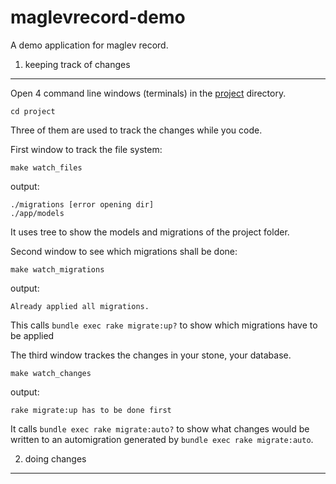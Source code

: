 maglevrecord-demo
=================

A demo application for maglev record.


1. keeping track of changes
---------------------------



Open 4 command line windows (terminals) in the [project](project) directory.

    cd project
    
Three of them are used to track the changes while you code.

First window to track the file system:

    make watch_files
    
output:

    ./migrations [error opening dir]
    ./app/models

It uses tree to show the models and migrations of the project folder.
    
Second window to see which migrations shall be done:

    make watch_migrations
   
output:

    Already applied all migrations.
    
This calls `bundle exec rake migrate:up?` to show which migrations have to be applied

The third window trackes the changes in your stone, your database.

    make watch_changes
    
output:

    rake migrate:up has to be done first
    
It calls `bundle exec rake migrate:auto?` to show what changes would be written to an automigration generated by `bundle exec rake migrate:auto`.


2. doing changes
----------------
